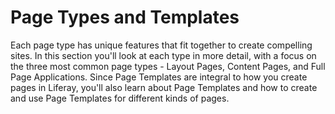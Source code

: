 # Page Types and Templates [](id=page-types-and-templates)

Each page type has unique features that fit together to create compelling sites.
In this section you'll look at each type in more detail, with a focus on the 
three most common page types - Layout Pages, Content Pages, and Full Page 
Applications. Since Page Templates are integral to how you create pages in 
Liferay, you'll also learn about Page Templates and how to create and use Page 
Templates for different kinds of pages. 
